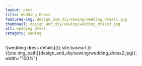 ```yaml
---
layout: post
title: Wedding Dress
featured-img: design_and_diy/sewing/wedding_dress1.jpg
thumbnail: design_and_diy/sewing/wedding_dress3.jpg
alt: wedding dress
category: sewing
---
```


![wedding dress details]({{ site.baseurl }}{{site.img_path}}design_and_diy/sewing/wedding_dress2.jpg){: width="100%"}
